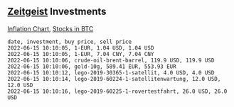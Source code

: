## [Zeitgeist](index.html) Investments

[Inflation Chart](https://inflationchart.com),
[Stocks in BTC](https://stonksinbtc.xyz/)

```
date, investment, buy price, sell price
2022-06-15 10:10:05, 1-EUR, 1.04 USD, 1.04 USD
2022-06-15 10:10:05, 1-EUR, 7.04 CNY, 7.04 CNY
2022-06-15 10:10:06, crude-oil-brent-barrel, 119.9 USD, 119.9 USD
2022-06-15 10:10:06, gold-10g, 589.41 EUR, 553.93 EUR
2022-06-15 10:10:12, lego-2019-30365-1-satellit, 4.0 USD, 4.0 USD
2022-06-15 10:10:14, lego-2019-60224-1-satellitenwartung, 12.0 USD, 12.0 USD
2022-06-15 10:10:16, lego-2019-60225-1-rovertestfahrt, 26.0 USD, 26.0 USD
```
